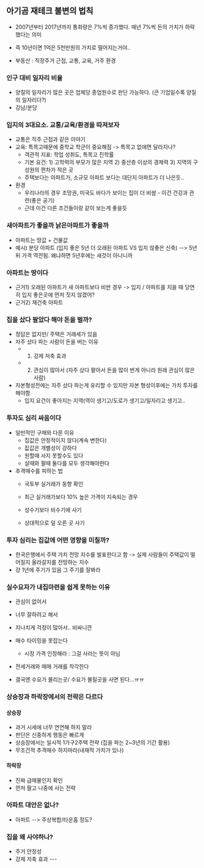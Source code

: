 ## 아기곰 재테크 불변의 법칙 

* 2007년부터 2017년까지 통화량은 7%씩 증가했다. 매년 7%씩 돈의 가치가 하락했다는 의미 
* 즉 10년이면 1억은 5천만원의 가치로 떨어지는거야..

* 부동산 : 직장주거 근접, 교통, 교육, 거주 환경
### 인구 대비 일자리 비율 

* 양질의 일자리가 많은 곳은 업체당 종업원수로 판단 가능하다. (큰 기업일수록 양질의 일자리다?)
* 강남/분당

### 입지의 3대요소. 교통/교육/환경을 따져보자
* 교통은 직주 근접과 같은 이야기
* 교육: 특목고때문에 중학교 학군이 중요해짐 -> 특목고 없애면 달라지나?
  * 객관적 지표: 학업 성취도, 특목고 진학률
  * 기본 요건: 1) 고학력의 부모가 많은 지역 2) 중산층 이상의 경제력 3) 지역의 구성원의 편차가 적은 곳 
  * 주택보다는 아파트가, 소규모 아파트 보다는 대단지 아파트가 더 나은듯..
* 환경
  * 우리나라의 경우 조망권, 미국도 바다가 보이는 집이 더 비쌈 - 이건 건강과 관련(좋은 공기)
  * 근데 이건 다른 조건들이랑 같이 보는게 좋을듯 

### 새아파트가 좋을까 낡은아파트가 좋을까
* 아파트는 땅값 + 건물값 
* 예시) 분당 아파트 (입지 좋은 5년 더 오래된 아파트 VS 입지 않좋은 신축) --> 5년뒤 가격 역전됨. 왜냐하면 5년후에는 새것이 아니니까 

### 아파트는 땅이다
* 근거1) 오래된 아파트가 새 아파트보다 비싼 경우 -> 입지 / 아파트를 지을 때 당연히 입지 좋은곳에 먼저 짓지 않겠어? 
* 근거2) 재건축 아파트 

### 집을 샀다 팔았다 해야 돈을 벌까?
* 정답은 없지만/ 주택은 거래세가 있음
* 자주 샀다 파는 사람이 돈을 버는 이유
  * 1) 강제 저축 효과
  * 2) 관심이 많아서 (자주 샀다 팔아서 돈을 많이 번게 아니라 원래 관심이 많은 사람)
* 자본형성전에는 자주 샀다 파는게 유리할 수 있지만 자본 형성이후에는 가치 투자를 해야함 
  * 입지 요건이 좋아지는 지역(역이 생기고/도로가 생기고/일자리고 생기고..
  
### 투자도 심리 싸움이다
* 일반적인 구매와 다른 이유
  * 집값은 안정적이지 않다(계속 변한다)
  * 짒값은 개별성이 강하다
  * 원할때 사지 못할수도 있다 
  * 살때와 팔때 둘다를 모두 생각해야한다
* 추격매수를 피하는 법
  * 국토부 실거래가 동향 확인
  * 최근 실거래가보다 10% 높은 가격이 지속되는 경우
  
  * 성수기보다 비수기에 사기 
  * 상대적으로 덜 오른 곳 사기
  
### 투자 심리는 집값에 어떤 영향을 미칠까?
* 한국은행에서 주택 가치 전망 지수를 발표한다고 함 -> 실제 사람들이 주택값이 떨어질지 올라갈지를 전망하는 지수
* 걍 1년에 주기가 있음 그 주기를 잘봐라 

### 실수요자가 내집마련을 쉽게 못하는 이유
* 관심이 없어서
* 너무 잘하려고 해서 
* 지나치게 걱정이 많아서.. 비싸니깐
* 매수 타이밍을 못잡는다  
  * 시장 가격 인정해라 : 그걸 사라는 뜻이 아님
* 전세거래와 매매 거래를 착각한다

* 결국엔 수요가 몰리는곳/ 수요가 몰릴곳을 사면 된다...ㅠㅠ 

### 상승장과 하락장에서의 전략은 다르다
#### 상승장
* 과거 시세에 너무 연연해 하지 말라
* 판단은 신중하게 행동은 빠르게
* 상승장에서는 일시적 1가구2주택 전략 (집을 파는 2~3년의 기간 활용)
* 무조건적 추격매수 하지마라(내재적 가치가 있나) 

#### 하락장 
* 진짜 급매물인지 확인 
* 먼저 팔고 나중에 사는 전략 

### 아파트 대안은 없나? 
* 아파트 --> 주상복합/타운홈 정도?

### 집을 왜 사야하나? 
* 주거 안정성 
* 강제 저축 효과 ---
